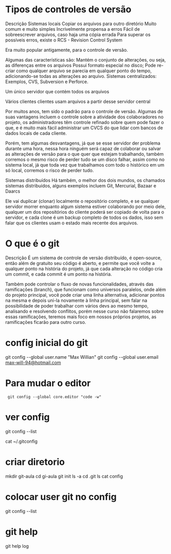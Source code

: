 

# Tipos de controles de versão



Descrição
Sistemas locais
Copiar os arquivos para outro diretório
Muito comum e muito simples
Incrivelmente propensa a erros
Fácil de sobreescrever arquivos, caso haja uma cópia errada
Para superar os possíveis erros, existe o RCS - Revision Control System

Era muito popular antigamente, para o controle de versão.

Algumas das características são:
Mantém o conjunto de alterações, ou seja, as diferenças entre os arquivos
Possui formato especial no disco;
Pode re-criar como qualquer arquivo se parecia em qualquer ponto do tempo, adicionando-se todas as alterações ao arquivo.
Sistemas centralizados:
Exemplos, CVS, Subversion e Perforce.

Um único servidor que contém todos os arquivos

Vários clientes clientes usam arquivos a partir desse servidor central

Por muitos anos, tem sido o padrão para o controle de versão. Algumas de suas vantagens incluem o controle sobre a atividade dos colaboradores no projeto, os administradores têm controle refinado sobre quem pode fazer o que, e é muito mais fácil administrar um CVCS do que lidar com bancos de dados locais de cada cliente.

Porém, tem algumas desvantagens, já que se esse servidor der problema durante uma hora, nessa hora ninguém será capaz de colaborar ou salvar as alterações de versão para o que quer que estejam trabalhando, também corremos o mesmo risco de perder tudo se um disco falhar, assim como no sistema local, já que toda vez que trabalhamos com todo o histórico em um só local, corremos o risco de perder tudo.

Sistemas distribuídos
Há também, o melhor dos dois mundos, os chamados sistemas distribuídos, alguns exemplos incluem Git, Mercurial, Bazaar e Daarcs

Ele vai duplicar (clonar) localmente o repositório completo, e se qualquer servidor morrer enquanto algum sistema estiver colaborando por meio dele, qualquer um dos repositórios do cliente poderá ser copiado de volta para o servidor, e cada clone é um backup completo de todos os dados, isso sem falar que os clientes usam o estado mais recente dos arquivos.


# O que é o git



Descrição
É um sistema de controle de versão distribuído, é open-source, então além de gratuito seu código é aberto, e permite que você volte a qualquer ponto na história do projeto, já que cada alteração no código cria um commit, e cada commit é um ponto na história.

Também pode controlar o fluxo de novas funcionalidades, através das ramificações (branch), que funcionam como universos paralelos, onde além do projeto principal, você pode criar uma linha alternativa, adicionar pontos na mesma e depois uni-la novamente à linha principal, sem falar na possibilidade de poder trabalhar com vários devs ao mesmo tempo, analisando e resolvendo conflitos, porém nesse curso não falaremos sobre essas ramificações, teremos mais foco em nossos próprios projetos, as ramificações ficarão para outro curso.





# config inicial do git 
git config --global user.name "Max Willian"
git config --global user.email max-will-94@hotmail.com

# Para mudar o editor 
     git config --global core.editor "code -w"

# ver config
git config --list

cat ~/.gitconfig

# criar diretorio

mkdir git-aula
cd gi-aula
git init
ls -a
cd .git
ls
cat config

# colocar user git no config
git config --list

<!-- Configuração inicial



Descrição
Nesse vídeo falaremos sobre a configuração inicial do git, que será feita apenas uma vez por computador e o efeito se manterá mesmo após atualizações, e você também vai poder alterá-las em qualquer momento rodando esses comando novamente.

Primeiramente, abra o seu terminal e digite:
git config --global user.name "Seu nome completo entre aspas"
git config --global user.email seuemailaqui@dominio.com
Isso é importante porque em cada commit essa informação será utilizada, e é carimbada de forma imutável nos commits que você começa a criar.

Caso você queira substituir essa informação para um projeto específico, apenas rode o comando sem a opção --global dentro daquele projeto.

Caso queira trocar o editor padrão, que é o vim, pelo VS Code, rode o comando abaixo:
git config --global core.editor "code -w"
Por fim, caso queira verificar as suas configurações, apenas rode o comando abaixo:
 git config --list -->



# git help 

git help log

